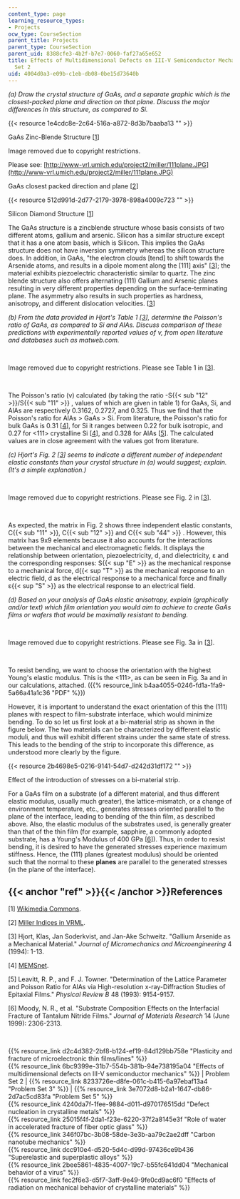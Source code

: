 ```yaml
---
content_type: page
learning_resource_types:
- Projects
ocw_type: CourseSection
parent_title: Projects
parent_type: CourseSection
parent_uid: 8388cfe3-4b2f-b7e7-0060-faf27a65e652
title: Effects of Multidimensional Defects on III-V Semiconductor Mechanics - Problem
  Set 2
uid: 4004d0a3-e09b-c1eb-db08-0be15d73640b
---
```


_(a) Draw the crystal structure of GaAs, and a separate graphic which is the closest-packed plane and direction on that plane. Discuss the major differences in this structure, as compared to Si._

{{< resource 1e4cdc8e-2c64-516a-a872-8d3b7baaba13 "" >}}

GaAs Zinc-Blende Structure \[[1](#ref)\]

Image removed due to copyright restrictions.

Please see: [http://www-vrl.umich.edu/project2/miller/111plane.JPG](http://www-vrl.umich.edu/project2/miller/111plane.JPG)

GaAs closest packed direction and plane \[[2](#ref)\]

{{< resource 512d991d-2d77-2179-3978-898a4009c723 "" >}}

Silicon Diamond Structure \[[1](#ref)\]

The GaAs structure is a zincblende structure whose basis consists of two different atoms, gallium and arsenic. Silicon has a similar structure except that it has a one atom basis, which is Silicon. This implies the GaAs structure does not have inversion symmetry whereas the silicon structure does. In addition, in GaAs, "the electron clouds \[tend\] to shift towards the Arsenide atoms, and results in a dipole moment along the \[111\] axis" \[[3](#ref)\]; the material exhibits piezoelectric characteristic similar to quartz. The zinc blende structure also offers alternating (111) Gallium and Arsenic planes resulting in very different properties depending on the surface-terminating plane. The asymmetry also results in such properties as hardness, anisotropy, and different dislocation velocities. \[[3](#ref)\]

_(b) From the data provided in Hjort's Table 1 \[_[_3_](#ref)_\], determine the Poisson's ratio of GaAs, as compared to Si and AlAs. Discuss comparison of these predictions with experimentally reported values of ν, from open literature and databases such as matweb.com._

  
 

Image removed due to copyright restrictions. Please see Table 1 in \[[3](#ref)\].

  
 

The Poisson's ratio (ν) calculated (by taking the ratio -S{{< sub "12" >}}/S{{< sub "11" >}} , values of which are given in table 1) for GaAs, Si, and AlAs are respectively 0.3162, 0.2727, and 0.325. Thus we find that the Poisson's ratio for AlAs > GaAs > Si. From literature, the Poisson's ratio for bulk GaAs is 0.31 \[[4](#ref)\], for Si it ranges between 0.22 for bulk isotropic, and 0.27 for \<111> crystalline Si \[[4](#ref)\], and 0.328 for AlAs \[[5](#ref)\]. The calculated values are in close agreement with the values got from literature.

_(c) Hjort's Fig. 2 \[[3](#ref)\] seems to indicate a different number of independent elastic constants than your crystal structure in (a) would suggest; explain. (It's a simple explanation.)_

  
 

Image removed due to copyright restrictions. Please see Fig. 2 in \[[3](#ref)\].

  
 

As expected, the matrix in Fig. 2 shows three independent elastic constants, C{{< sub "11" >}}, C{{< sub "12" >}} and C{{< sub "44" >}} . However, this matrix has 9x9 elements because it also accounts for the interactions between the mechanical and electromagnetic fields. It displays the relationship between orientation, piezoelectricity, d, and dielectricity, ε and the corresponding responses: S{{< sup "E" >}} as the mechanical response to a mechanical force, d{{< sup "T" >}} as the mechanical response to an electric field, d as the electrical response to a mechanical force and finally ε{{< sup "S" >}} as the electrical response to an electrical field.

_(d) Based on your analysis of GaAs elastic anisotropy, explain (graphically and/or text) which film orientation you would aim to achieve to create GaAs films or wafers that would be maximally resistant to bending._

  
 

Image removed due to copyright restrictions. Please see Fig. 3a in \[[3](#ref)\].

  
 

To resist bending, we want to choose the orientation with the highest Young's elastic modulus. This is the \<111>, as can be seen in Fig. 3a and in our calculations, attached. ({{% resource_link b4aa4055-0246-fd1a-1fa9-5a66a41a1c36 "PDF" %}})

However, it is important to understand the exact orientation of this the (111) planes with respect to film-substrate interface, which would minimize bending. To do so let us first look at a bi-material strip as shown in the figure below. The two materials can be characterized by different elastic moduli, and thus will exhibit different strains under the same state of stress. This leads to the bending of the strip to incorporate this difference, as understood more clearly by the figure.

{{< resource 2b4698e5-0216-9141-54d7-d242d31df172 "" >}}

Effect of the introduction of stresses on a bi-material strip.

For a GaAs film on a substrate (of a different material, and thus different elastic modulus, usually much greater), the lattice-mismatch, or a change of environment temperature, etc., generates stresses oriented parallel to the plane of the interface, leading to bending of the thin film, as described above. Also, the elastic modulus of the substrates used, is generally greater than that of the thin film (for example, sapphire, a commonly adopted substrate, has a Young's Modulus of 400 GPa \[[6](#ref)\]). Thus, in order to resist bending, it is desired to have the generated stresses experience maximum stiffness. Hence, the (111) planes (greatest modulus) should be oriented such that the normal to these **planes** are parallel to the generated stresses (in the plane of the interface).

{{< anchor "ref" >}}{{< /anchor >}}References
---------------------------------------------

\[1\] [Wikimedia Commons](http://commons.wikimedia.org/wiki/Main_Page).

\[2\] [Miller Indices in VRML](http://www-vrl.umich.edu/project2/miller/index.html).

\[3\] Hjort, Klas, Jan Soderkvist, and Jan-Ake Schweitz. "Gallium Arsenide as a Mechanical Material." _Journal of Micromechanics and Microengineering_ 4 (1994): 1-13.

\[4\] [MEMSnet](http://www.memsnet.org/jobs/).

\[5\] Leavitt, R. P., and F. J. Towner. "Determination of the Lattice Parameter and Poisson Ratio for AlAs via High-resolution x-ray-Diffraction Studies of Epitaxial Films." _Physical Review B_ 48 (1993): 9154-9157.

\[6\] Moody, N. R., et al. "Substrate Composition Effects on the Interfacial Fracture of Tantalum Nitride Films." _Journal of Materials Research_ 14 (June 1999): 2306-2313.

  
  
 

{{% resource_link d2c4d382-2bf8-b124-ef19-84d129bb758e "Plasticity and fracture of microelectronic thin films/lines" %}}  
{{% resource_link 6bc9399e-31b7-554b-381b-94e738195a04 "Effects of multidimensional defects on III-V semiconductor mechanics" %}} | Problem Set 2 | {{% resource_link 8233726e-d8fe-061c-b415-6a97ebaf13a4 "Problem Set 3" %}} | {{% resource_link 3e7072d8-b2a1-1647-db86-2d7ac5cd83fa "Problem Set 5" %}}  
{{% resource_link 4240da7f-1fee-9884-d011-d970176515dd "Defect nucleation in crystalline metals" %}}  
{{% resource_link 25015f4f-2da1-f23e-6220-37f2a8145e3f "Role of water in accelerated fracture of fiber optic glass" %}}  
{{% resource_link 346f07bc-3b08-58de-3e3b-aa79c2ae2dff "Carbon nanotube mechanics" %}}  
{{% resource_link dcc910e4-d520-5d4c-d99d-97436ce9b436 "Superelastic and superplastic alloys" %}}  
{{% resource_link 2bee5861-4835-4007-19c7-b55fc641dd04 "Mechanical behavior of a virus" %}}  
{{% resource_link fec2f6e3-d5f7-3aff-9e49-9fe0cd9ac6f0 "Effects of radiation on mechanical behavior of crystalline materials" %}}